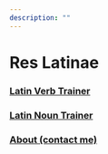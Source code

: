 ```yaml
---
description: ""
---
```

# Res Latinae

### [Latin Verb Trainer](/verbs)

### [Latin Noun Trainer](/nouns)

### [About (contact me)](about)
